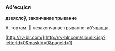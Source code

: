 ### Аб'есціся
**дзеяслоў, закончанае трыванне**

А. тортам. || незакончанае трыванне: аб'ядацца.

<a rel="author">[http://rv-blr.com/](http://rv-blr.com/slounik.jsp?letterId=0&maskId=0&pageId=1)</a>
